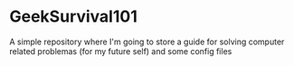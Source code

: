 # GeekSurvival101
A simple repository where I'm going to store a guide for solving computer related problemas (for my future self) and some config files
